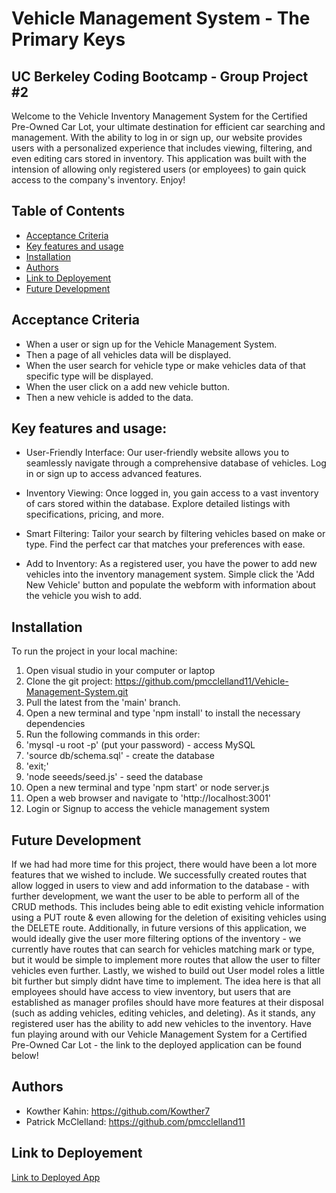 # Vehicle Management System - The Primary Keys 
## UC Berkeley Coding Bootcamp - Group Project #2
Welcome to the Vehicle Inventory Management System for the Certified Pre-Owned Car Lot, your ultimate destination for efficient car searching and management. With the ability to log in or sign up, our website provides users with a personalized experience that includes viewing, filtering, and even editing cars stored in inventory. This application was built with the intension of allowing only registered users (or employees) to gain quick access to the company's inventory. Enjoy!

## Table of Contents 
- [Acceptance Criteria](#acceptance-criteria)
- [Key features and usage](#Key-features-and-usage)
- [Installation](#installation)
- [Authors](#authors)
- [Link to Deployement](#link-to-deployement)
- [Future Development](#future-development)

## Acceptance Criteria
- When a user or sign up for the Vehicle Management System.
- Then a page of all vehicles data will be displayed.
- When the user search for vehicle type or make vehicles data of that specific type will be displayed. 
- When the user click on a add new vehicle button.
- Then a new vehicle is added to the data.

## Key features and usage:
- User-Friendly Interface: Our user-friendly website allows you to seamlessly navigate through a comprehensive database of vehicles. Log in or sign up to access advanced features.

- Inventory Viewing: Once logged in, you gain access to a vast inventory of cars stored within the database. Explore detailed listings with specifications, pricing, and more.

- Smart Filtering: Tailor your search by filtering vehicles based on make or type. Find the perfect car that matches your preferences with ease.

- Add to Inventory: As a registered user, you have the power to add new vehicles into the inventory management system. Simple click the 'Add New Vehicle' button and populate the webform with information about the vehicle you wish to add.

## Installation
To run the project in your local machine:

1. Open visual studio in your computer or laptop
2. Clone the git project: https://github.com/pmcclelland11/Vehicle-Management-System.git
3. Pull the latest from the 'main' branch.
4. Open a new terminal and type 'npm install' to install the necessary dependencies
5. Run the following commands in this order:
6. 'mysql -u root -p'  (put your password) - access MySQL
7. 'source db/schema.sql' - create the database
8. 'exit;'
9. 'node seeeds/seed.js' - seed the database
10. Open a new terminal and type 'npm start' or node server.js
11. Open a web browser and navigate to 'http://localhost:3001'
12. Login or Signup to access the vehicle management system

## Future Development
If we had had more time for this project, there would have been a lot more features that we wished to include. We successfully created routes that allow logged in users to view and add information to the database - with further development, we want the user to be able to perform all of the CRUD methods. This includes being able to edit existing vehicle information using a PUT route & even allowing for the deletion of exisiting vehicles using the DELETE route. Additionally, in future versions of this application, we would ideally give the user more filtering options of the inventory - we currently have routes that can search for vehicles matching mark or type, but it would be simple to implement more routes that allow the user to filter vehicles even further. Lastly, we wished to build out User model roles a little bit further but simply didnt have time to implement. The idea here is that all employees should have access to view inventory, but users that are established as manager profiles should have more features at their disposal (such as adding vehicles, editing vehicles, and deleting). As it stands, any registered user has the ability to add new vehicles to the inventory. Have fun playing around with our Vehicle Management System for a Certified Pre-Owned Car Lot - the link to the deployed application can be found below!

## Authors
- Kowther Kahin: https://github.com/Kowther7
- Patrick McClelland: https://github.com/pmcclelland11

## Link to Deployement
[Link to Deployed App](https://vehicle-management-system-7d99e6ab9a87.herokuapp.com/)
